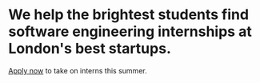 # We help the brightest students find software engineering internships at London's best startups.

<a href="https://docs.google.com/a/hackcampus.io/forms/d/e/1FAIpQLSdBtFODXHpW1h9SbyGPKW5fETRoABvzRYzfVG1woVNck1OSNQ/viewform" target="_blank">Apply now</a> to take on interns this summer.
